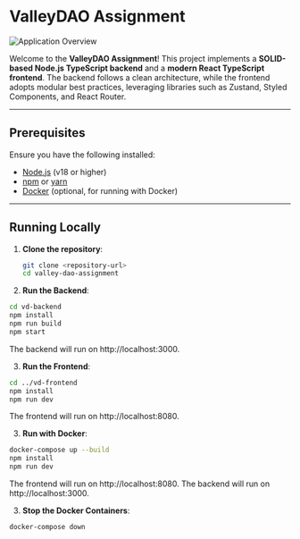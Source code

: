 # ValleyDAO Assignment

![Application Overview](https://drive.google.com/uc?id=192_I0Qy_u-pQLIvZ3JnWPV3WykPWlM_L)

Welcome to the **ValleyDAO Assignment**! This project implements a **SOLID-based Node.js TypeScript backend** and a **modern React TypeScript frontend**. The backend follows a clean architecture, while the frontend adopts modular best practices, leveraging libraries such as Zustand, Styled Components, and React Router.

---

## Prerequisites

Ensure you have the following installed:
- [Node.js](https://nodejs.org/) (v18 or higher)
- [npm](https://www.npmjs.com/) or [yarn](https://yarnpkg.com/)
- [Docker](https://www.docker.com/) (optional, for running with Docker)

---

## Running Locally

1. **Clone the repository**:
   ```bash
   git clone <repository-url>
   cd valley-dao-assignment
   ```  

2. **Run the Backend**:
  ```bash
  cd vd-backend
  npm install
  npm run build
  npm start
  ```
  The backend will run on http://localhost:3000.

3. **Run the Frontend**:
  ```bash
  cd ../vd-frontend
  npm install
  npm run dev
  ```

  The frontend will run on http://localhost:8080.

3. **Run with Docker**:
  ```bash
  docker-compose up --build
  npm install
  npm run dev
  ```

  The frontend will run on http://localhost:8080.
  The backend will run on http://localhost:3000.

3. **Stop the Docker Containers**:
  ```bash
  docker-compose down
  ```
